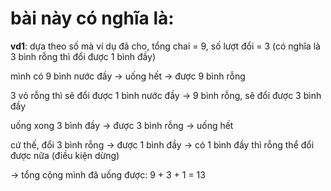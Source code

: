 # bài này có nghĩa là:

**vd1**: dựa theo số mà ví dụ đã cho, tổng chai = 9, số lượt đổi = 3 (có nghĩa là 3 bình rỗng thì đổi được 1 bình đầy)

mình có 9 bình nước đầy -> uống hết -> được 9 bình rỗng

3 vỏ rỗng thì sẽ đổi được 1 bình nước đầy -> 9 bình rỗng, sẽ đổi được 3 bình đầy

uống xong 3 bình đầy -> được 3 bình rỗng -> uống hết

cứ thế, đổi 3 bình rỗng -> được 1 bình đầy -> có 1 bình đầy thì rỗng thể đổi được nữa (điều kiện dừng)

-> tổng cộng mình đã uống được: 9 + 3 + 1 = 13

